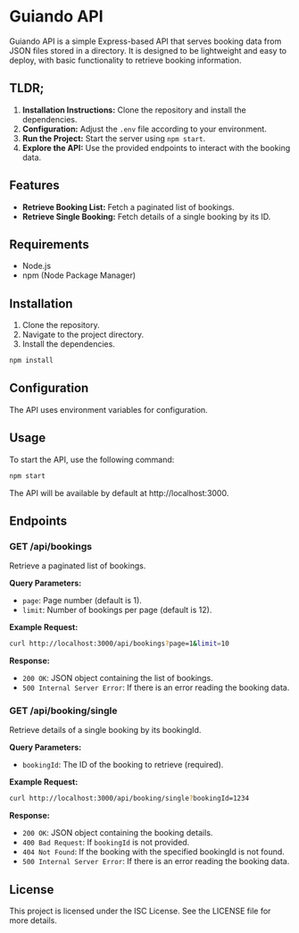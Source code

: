 # Guiando API

Guiando API is a simple Express-based API that serves booking data from JSON files stored in a directory. It is designed to be lightweight and easy to deploy, with basic functionality to retrieve booking information.

## TLDR;

1. **Installation Instructions:** Clone the repository and install the dependencies.
2. **Configuration:** Adjust the `.env` file according to your environment.
3. **Run the Project:** Start the server using `npm start`.
4. **Explore the API:** Use the provided endpoints to interact with the booking data.

## Features

-   **Retrieve Booking List:** Fetch a paginated list of bookings.
-   **Retrieve Single Booking:** Fetch details of a single booking by its ID.

## Requirements

-   Node.js
-   npm (Node Package Manager)

## Installation

1. Clone the repository.
2. Navigate to the project directory.
3. Install the dependencies.

```bash
npm install
```

## Configuration

The API uses environment variables for configuration.

## Usage

To start the API, use the following command:

```bash
npm start
```

The API will be available by default at http://localhost:3000.

## Endpoints

### GET /api/bookings

Retrieve a paginated list of bookings.

**Query Parameters:**

-   `page`: Page number (default is 1).
-   `limit`: Number of bookings per page (default is 12).

**Example Request:**

```bash
curl http://localhost:3000/api/bookings?page=1&limit=10
```

**Response:**

-   `200 OK`: JSON object containing the list of bookings.
-   `500 Internal Server Error`: If there is an error reading the booking data.

### GET /api/booking/single

Retrieve details of a single booking by its bookingId.

**Query Parameters:**

-   `bookingId`: The ID of the booking to retrieve (required).

**Example Request:**

```bash
curl http://localhost:3000/api/booking/single?bookingId=1234
```

**Response:**

-   `200 OK`: JSON object containing the booking details.
-   `400 Bad Request`: If `bookingId` is not provided.
-   `404 Not Found`: If the booking with the specified bookingId is not found.
-   `500 Internal Server Error`: If there is an error reading the booking data.

## License

This project is licensed under the ISC License. See the LICENSE file for more details.
